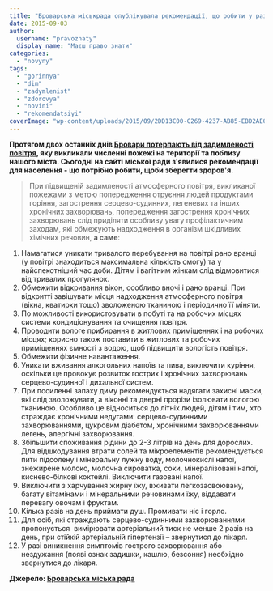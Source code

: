 ```yaml
---
title: "Броварська міськрада опублікувала рекомендації, що робити у разі підвищеної задимленості повітря"
date: 2015-09-03
author: 
  username: "pravoznaty"
  display_name: "Маєш право знати"
categories: 
  - "novyny"
tags: 
  - "gorinnya"
  - "dim"
  - "zadymlenist"
  - "zdorovya"
  - "novini"
  - "rekomendatsiyi"
coverImage: "wp-content/uploads/2015/09/2DD13C00-C269-4237-AB85-EBD2AE0B8A36_cx0_cy14_cw0_mw1024_s_n_r1.jpg"
---
```


**Протягом двох останніх днів [Бровари потерпають від задимленості повітря](http://docs.brovary.org/p27223/03.09.2015), яку викликали численні пожежі на території та поблизу нашого міста. Сьогодні на сайті міської ради з'явилися рекомендації для населення - що потрібно робити, щоби зберегти здоров'я.**

> При підвищеній задимленості атмосферного повітря, викликаної пожежами з метою попередження отруєння людей продуктами горіння, загострення серцево-судинних, легеневих та інших хронічних захворювань, попередження загострення хронічних  захворювань слід приділяти особливу увагу профілактичним заходам, які обмежують надходження в організм шкідливих хімічних речовин, **а саме**:

1. Намагатися уникати тривалого перебування на повітрі рано вранці (у повітрі знаходиться максимальна кількість смогу) та у найспекотніший час доби. Дітям і вагітним жінкам слід відмовитися від тривалих прогулянок.
2. Обмежити відкривання вікон, особливо вночі і рано вранці. При відкритті завішувати місця надходження атмосферного повітря (вікна, кватирки тощо) зволоженою тканиною і періодично її міняти.
3. По можливості використовувати в побуті та на робочих місцях системи кондиціонування та очищення повітря.
4. Проводити вологе прибирання в житлових приміщеннях і на робочих місцях; корисно також поставити в житлових та робочих приміщеннях ємності з водою, щоб підвищити вологість повітря.
5. Обмежити фізичне навантаження.
6. Уникати вживання алкогольних напоїв та пива, виключити куріння, оскільки це провокує розвиток гострих і хронічних захворювань серцево-судинної і дихальної систем.
7. При посиленні запаху диму рекомендується надягати захисні маски, які слід зволожувати, а віконні та дверні прорізи ізолювати вологою тканиною. Особливо це відноситься до літніх людей, дітям і тим, хто страждає хронічними недугами: серцево-судинними захворюваннями, цукровим діабетом, хронічними захворюваннями легень, алергічні захворювання.
8. Збільшити споживання рідини до 2-3 літрів на день для дорослих. Для відшкодування втрати солей та мікроелементів рекомендується пити підсолену і мінеральну лужну воду, молочнокислі напої, знежирене молоко, молочна сироватка, соки, мінералізовані напої, киснево-білкові коктейлі. Виключити газовані напої.
9. Виключити з харчування жирну їжу, вживати легкозасвоювану, багату вітамінами і мінеральними речовинами їжу, віддавати перевагу овочам і фруктам.
10. Кілька разів на день приймати душ. Промивати ніс і горло.
11. Для осіб, які страждають серцево-судинними захворюваннями пропонується  вимірювати артеріальний тиск не менше 2 разів на день, при стійкій артеріальній гіпертензії – звернутися до лікаря.
12. У разі виникнення симптомів гострого захворювання або нездужання (появі ознак задишки, кашлю, безсоння) необхідно звернутися до лікаря.

**Джерело: [Броварська міська рада](http://docs.brovary.org/p27223/03.09.2015)**
